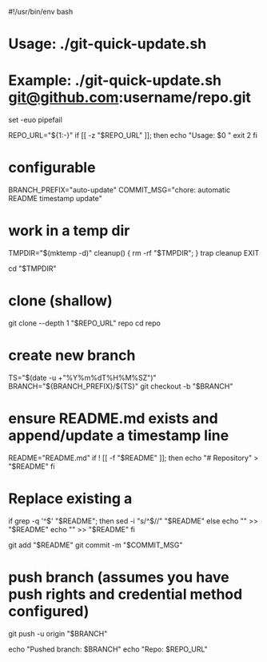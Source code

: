 #!/usr/bin/env bash
# Usage: ./git-quick-update.sh <git-repo-url>
# Example: ./git-quick-update.sh git@github.com:username/repo.git
set -euo pipefail

REPO_URL="${1:-}"
if [[ -z "$REPO_URL" ]]; then
  echo "Usage: $0 <git-repo-url>"
  exit 2
fi

# configurable
BRANCH_PREFIX="auto-update"
COMMIT_MSG="chore: automatic README timestamp update"

# work in a temp dir
TMPDIR="$(mktemp -d)"
cleanup() { rm -rf "$TMPDIR"; }
trap cleanup EXIT

cd "$TMPDIR"

# clone (shallow)
git clone --depth 1 "$REPO_URL" repo
cd repo

# create new branch
TS="$(date -u +"%Y%m%dT%H%M%SZ")"
BRANCH="${BRANCH_PREFIX}/${TS}"
git checkout -b "$BRANCH"

# ensure README.md exists and append/update a timestamp line
README="README.md"
if ! [[ -f "$README" ]]; then
  echo "# Repository" > "$README"
fi

# Replace existing a
if grep -q '^<!-- AUTO-TIMESTAMP: .* -->$' "$README"; then
  sed -i "s/^<!-- AUTO-TIMESTAMP: .* -->$/<!-- AUTO-TIMESTAMP: ${TS} -->/" "$README"
else
  echo "" >> "$README"
  echo "<!-- AUTO-TIMESTAMP: ${TS} -->" >> "$README"
fi

git add "$README"
git commit -m "$COMMIT_MSG"

# push branch (assumes you have push rights and credential method configured)
git push -u origin "$BRANCH"

echo "Pushed branch: $BRANCH"
echo "Repo: $REPO_URL"


